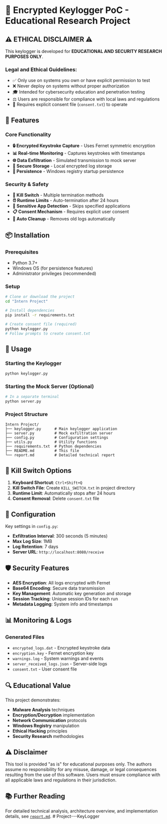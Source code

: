 # 🔐 Encrypted Keylogger PoC - Educational Research Project

## ⚠️ ETHICAL DISCLAIMER ⚠️
This keylogger is developed for **EDUCATIONAL AND SECURITY RESEARCH PURPOSES ONLY**. 

### Legal and Ethical Guidelines:
- ✅ Only use on systems you own or have explicit permission to test
- ❌ Never deploy on systems without proper authorization
- 🎓 Intended for cybersecurity education and penetration testing
- ⚖️ Users are responsible for compliance with local laws and regulations
- 📝 Requires explicit consent file (`consent.txt`) to operate

## 🚀 Features

### Core Functionality
- **🔒 Encrypted Keystroke Capture** - Uses Fernet symmetric encryption
- **📊 Real-time Monitoring** - Captures keystrokes with timestamps
- **🌐 Data Exfiltration** - Simulated transmission to mock server
- **💾 Secure Storage** - Local encrypted log storage
- **🔄 Persistence** - Windows registry startup persistence

### Security & Safety
- **🛑 Kill Switch** - Multiple termination methods
- **⏰ Runtime Limits** - Auto-termination after 24 hours  
- **🚫 Sensitive App Detection** - Skips specified applications
- **📋 Consent Mechanism** - Requires explicit user consent
- **🧹 Auto Cleanup** - Removes old logs automatically

## 📦 Installation

### Prerequisites
- Python 3.7+
- Windows OS (for persistence features)
- Administrator privileges (recommended)

### Setup
```bash
# Clone or download the project
cd "Intern Project"

# Install dependencies
pip install -r requirements.txt

# Create consent file (required)
python keylogger.py
# Follow prompts to create consent.txt
```

## 🎯 Usage

### Starting the Keylogger
```bash
python keylogger.py
```

### Starting the Mock Server (Optional)
```bash
# In a separate terminal
python server.py
```

### Project Structure
```
Intern Project/
├── keylogger.py      # Main keylogger application
├── server.py         # Mock exfiltration server
├── config.py         # Configuration settings
├── utils.py          # Utility functions
├── requirements.txt  # Python dependencies
├── README.md         # This file
└── report.md         # Detailed technical report
```

## 🛑 Kill Switch Options

1. **Keyboard Shortcut**: `Ctrl+Shift+Q`
2. **Kill Switch File**: Create `KILL_SWITCH.txt` in project directory
3. **Runtime Limit**: Automatically stops after 24 hours
4. **Consent Removal**: Delete `consent.txt` file

## 🔧 Configuration

Key settings in `config.py`:
- **Exfiltration Interval**: 300 seconds (5 minutes)
- **Max Log Size**: 1MB
- **Log Retention**: 7 days
- **Server URL**: `http://localhost:8080/receive`

## 🛡️ Security Features

- **AES Encryption**: All logs encrypted with Fernet
- **Base64 Encoding**: Secure data transmission
- **Key Management**: Automatic key generation and storage
- **Session Tracking**: Unique session IDs for each run
- **Metadata Logging**: System info and timestamps

## 📊 Monitoring & Logs

### Generated Files
- `encrypted_logs.dat` - Encrypted keystroke data
- `encryption.key` - Fernet encryption key
- `warnings.log` - System warnings and events
- `server_received_logs.json` - Server-side logs
- `consent.txt` - User consent file

## 🔍 Educational Value

This project demonstrates:
- **Malware Analysis** techniques
- **Encryption/Decryption** implementation
- **Network Communication** protocols
- **Windows Registry** manipulation
- **Ethical Hacking** principles
- **Security Research** methodologies

## ⚠️ Disclaimer

This tool is provided "as is" for educational purposes only. The authors assume no responsibility for any misuse, damage, or legal consequences resulting from the use of this software. Users must ensure compliance with all applicable laws and regulations in their jurisdiction.

## 📚 Further Reading

For detailed technical analysis, architecture overview, and implementation details, see [`report.md`](report.md).
#   P r o j e c t - - - K e y L o g g e r  
 